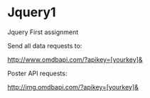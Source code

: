 # Jquery1
Jquery First assignment


Send all data requests to:

http://www.omdbapi.com/?apikey=[yourkey]&

Poster API requests:

http://img.omdbapi.com/?apikey=[yourkey]&
